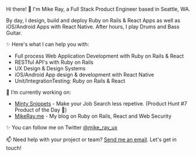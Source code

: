 Hi there! 👋 I'm Mike Ray, a Full Stack Product Engineer based in Seattle, WA.

By day, I design, build and deploy Ruby on Rails & React Apps as well as iOS/Android Apps with
React Native. After hours, I play Drums and Bass Guitar.

✨ Here's what I can help you with:

- Full process Web Application Development with Ruby on Rails & React
- RESTful API's with Ruby on Rails
- UX Design & Design Systems
- iOS/Android App design & development with React Native
- Unit/IntegrationTesting: Ruby on Rails & React

🔭 I’m currently working on:

- [Minty Snippets](https://mintysnippets.com) - Make your Job Search less
  repetive. (Product Hunt #7 Product of the Day  🎉)
- [MikeRay.me](https://mikeray.me) - My blog on Ruby on Rails, React and Web
  Security

✨ You can follow me on Twitter [@mike_ray_ux](https://twitter.com/mike_ray_ux)

📫 Need help with your project or team? [Send me an email](mailto:m.arriaga.smb@gmail.com). Let's get in touch!
